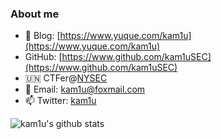 ### About me
- 📖 Blog: [https://www.yuque.com/kam1u](https://www.yuque.com/kam1u)
- GitHub: [https://www.github.com/kam1uSEC](https://www.github.com/kam1uSEC)
- 🇺🇳 CTFer@[NYSEC](https://nysec.yuque.com/)
- 📧 Email: kam1u@foxmail.com
- 📫 Twitter: [kam1u](https://twitter.com/kam1uSEC?lang=zh-cn)

![kam1u's github stats](https://github-readme-stats.vercel.app/api?username=kam1uSEC)
